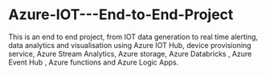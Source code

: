 # Azure-IOT---End-to-End-Project
This is an end to end project, from IOT data generation to real time alerting, data analytics and visualisation using Azure IOT Hub, device provisioning service,  Azure Stream Analytics, Azure storage, Azure Databricks , Azure Event Hub , Azure functions and Azure Logic Apps.
